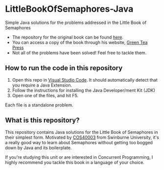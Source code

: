 # LittleBookOfSemaphores-Java
Simple Java solutions for the problems addressed in the Little Book of Semaphores

* The repository for the original book can be found [here](https://github.com/AllenDowney/LittleBookOfSemaphores).
* You can access a copy of the book through his website, [Green Tea Press](https://greenteapress.com/wp/semaphores/)
* Not all of the problems have been solved! Feel free to tackle them.

## How to run the code in this repository

1. Open this repo in [Visual Studio Code](https://code.visualstudio.com/). It should automatically detect that you require a Java Extension.
2. Follow the instructions for installing the Java Developer/ment Kit (JDK)
3. Open one of the files, and hit F5.

Each file is a standalone problem. 

## What is this repository?

This repository contains Java solutions for the Little Book of Semaphores in their simplest form. Motivated by [COS40003](https://www.swinburne.edu.au/study/courses/units/Concurrent-Programming-COS40003/local) from Swinburne University, it's a really good way to learn about Semaphores without getting too bogged down by Java and its boilerplate.

If you're studying this unit or are interested in Concurrent Programming, I highly recommend you tackle this book in a language of your choice.

